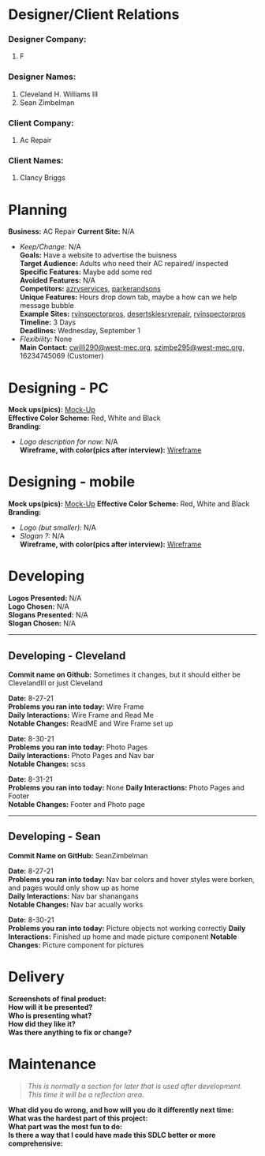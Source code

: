 # Designer/Client Relations

### **Designer Company:**

1. F

### **Designer Names:**

1. Cleveland H. Williams III
2. Sean Zimbelman

### **Client Company:**

1. Ac Repair

### **Client Names:**

1. Clancy Briggs

# Planning

**Business:** AC Repair
**Current Site:** N/A

- _Keep/Change:_ N/A  
  **Goals:** Have a website to advertise the buisness  
  **Target Audience:** Adults who need their AC repaired/ inspected  
  **Specific Features:** Maybe add some red  
  **Avoided Features:** N/A  
  **Competitors:** [azrvservices](http://www.azrvservices.com/air-conditioning-service-repair/), [parkerandsons](https://www.parkerandsons.com/cooling/)  
  **Unique Features:** Hours drop down tab, maybe a how can we help message bubble  
  **Example Sites:** [rvinspectorpros](https://rvinspectorpros.com/), [desertskiesrvrepair](https://desertskiesrvrepair.com/), [rvinspectorpros](https://onetrout.com/)  
  **Timeline:** 3 Days  
  **Deadlines:** Wednesday, September 1
- _Flexibility:_ None  
  **Main Contact:** cwilli290@west-mec.org, szimbe295@west-mec.org, 16234745069 (Customer)

# Designing - PC

**Mock ups(pics):** [Mock-Up](mockup.jpg)  
**Effective Color Scheme:** Red, White and Black  
**Branding:**

- _Logo description for now:_ N/A  
  **Wireframe, with color(pics after interview):** [Wireframe](wireframe.png)

# Designing - mobile

**Mock ups(pics):** [Mock-Up](mockup.jpg)
**Effective Color Scheme:** Red, White and Black  
**Branding:**

- _Logo (but smaller):_ N/A
- _Slogan ?:_ N/A  
  **Wireframe, with color(pics after interview):** [Wireframe](MobileWireframe.png)

# Developing

**Logos Presented:** N/A  
**Logo Chosen:** N/A  
**Slogans Presented:** N/A  
**Slogan Chosen:** N/A

---

## Developing - Cleveland

**Commit name on Github:** Sometimes it changes, but it should either be ClevelandIII or just Cleveland

**Date:** 8-27-21  
**Problems you ran into today:** Wire Frame  
**Daily Interactions:** Wire Frame and Read Me  
**Notable Changes:** ReadME and Wire Frame set up

**Date:** 8-30-21  
**Problems you ran into today:** Photo Pages  
**Daily Interactions:** Photo Pages and Nav bar  
**Notable Changes:** scss   

**Date:** 8-31-21  
**Problems you ran into today:** None
**Daily Interactions:** Photo Pages and Footer  
**Notable Changes:** Footer and Photo page

---

## Developing - Sean

**Commit Name on GitHub:** SeanZimbelman

**Date:** 8-27-21  
**Problems you ran into today:** Nav bar colors and hover styles were borken, and pages would only show up as home  
**Daily Interactions:** Nav bar shanangans  
**Notable Changes:** Nav bar acually works

**Date:** 8-30-21  
**Problems you ran into today:**  Picture objects not working correctly
**Daily Interactions:** Finished up home and made picture component
**Notable Changes:** Picture component for pictures

# Delivery

**Screenshots of final product:**  
**How will it be presented?**  
**Who is presenting what?**  
**How did they like it?**  
**Was there anything to fix or change?**

# Maintenance

> _This is normally a section for later that is used after development. This time it will be a reflection area._

**What did you do wrong, and how will you do it differently next time:**  
**What was the hardest part of this project:**  
**What part was the most fun to do:**  
**Is there a way that I could have made this SDLC better or more comprehensive:**
